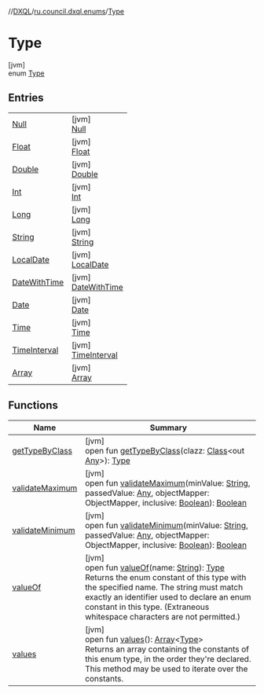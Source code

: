 //[DXQL](../../../index.md)/[ru.council.dxql.enums](../index.md)/[Type](index.md)

# Type

[jvm]\
enum [Type](index.md)

## Entries

| | |
|---|---|
| [Null](-null/index.md) | [jvm]<br>[Null](-null/index.md) |
| [Float](-float/index.md) | [jvm]<br>[Float](-float/index.md) |
| [Double](-double/index.md) | [jvm]<br>[Double](-double/index.md) |
| [Int](-int/index.md) | [jvm]<br>[Int](-int/index.md) |
| [Long](-long/index.md) | [jvm]<br>[Long](-long/index.md) |
| [String](-string/index.md) | [jvm]<br>[String](-string/index.md) |
| [LocalDate](-local-date/index.md) | [jvm]<br>[LocalDate](-local-date/index.md) |
| [DateWithTime](-date-with-time/index.md) | [jvm]<br>[DateWithTime](-date-with-time/index.md) |
| [Date](-date/index.md) | [jvm]<br>[Date](-date/index.md) |
| [Time](-time/index.md) | [jvm]<br>[Time](-time/index.md) |
| [TimeInterval](-time-interval/index.md) | [jvm]<br>[TimeInterval](-time-interval/index.md) |
| [Array](-array/index.md) | [jvm]<br>[Array](-array/index.md) |

## Functions

| Name | Summary |
|---|---|
| [getTypeByClass](get-type-by-class.md) | [jvm]<br>open fun [getTypeByClass](get-type-by-class.md)(clazz: [Class](https://docs.oracle.com/javase/8/docs/api/java/lang/Class.html)&lt;out [Any](https://kotlinlang.org/api/latest/jvm/stdlib/kotlin/-any/index.html)&gt;): [Type](index.md) |
| [validateMaximum](validate-maximum.md) | [jvm]<br>open fun [validateMaximum](validate-maximum.md)(minValue: [String](https://docs.oracle.com/javase/8/docs/api/java/lang/String.html), passedValue: [Any](https://kotlinlang.org/api/latest/jvm/stdlib/kotlin/-any/index.html), objectMapper: ObjectMapper, inclusive: [Boolean](https://kotlinlang.org/api/latest/jvm/stdlib/kotlin/-boolean/index.html)): [Boolean](https://kotlinlang.org/api/latest/jvm/stdlib/kotlin/-boolean/index.html) |
| [validateMinimum](validate-minimum.md) | [jvm]<br>open fun [validateMinimum](validate-minimum.md)(minValue: [String](https://docs.oracle.com/javase/8/docs/api/java/lang/String.html), passedValue: [Any](https://kotlinlang.org/api/latest/jvm/stdlib/kotlin/-any/index.html), objectMapper: ObjectMapper, inclusive: [Boolean](https://kotlinlang.org/api/latest/jvm/stdlib/kotlin/-boolean/index.html)): [Boolean](https://kotlinlang.org/api/latest/jvm/stdlib/kotlin/-boolean/index.html) |
| [valueOf](value-of.md) | [jvm]<br>open fun [valueOf](value-of.md)(name: [String](https://docs.oracle.com/javase/8/docs/api/java/lang/String.html)): [Type](index.md)<br>Returns the enum constant of this type with the specified name. The string must match exactly an identifier used to declare an enum constant in this type. (Extraneous whitespace characters are not permitted.) |
| [values](values.md) | [jvm]<br>open fun [values](values.md)(): [Array](https://kotlinlang.org/api/latest/jvm/stdlib/kotlin/-array/index.html)&lt;[Type](index.md)&gt;<br>Returns an array containing the constants of this enum type, in the order they're declared. This method may be used to iterate over the constants. |
